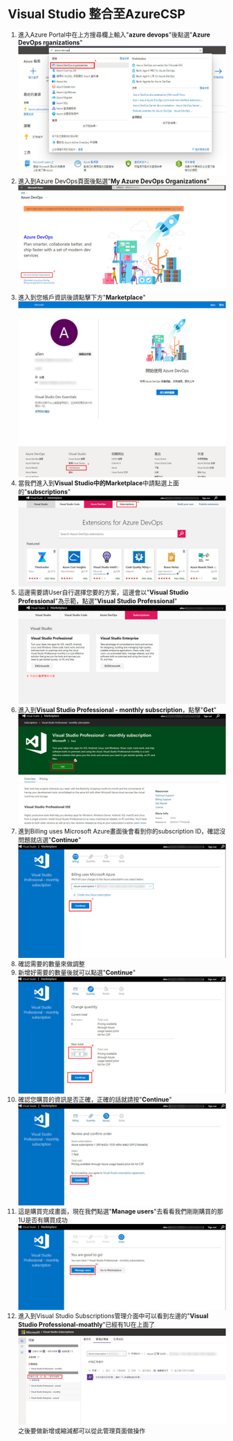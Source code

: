 # Visual Studio 整合至AzureCSP
1. 進入Azure Portal中在上方搜尋欄上輸入"**azure devops**"後點選"**Azure DevOps rganizations**" <br>
![GITHUB](https://github.com/A-0428/Azure/blob/main/Visual%20Studio%20in%20CSP/Visual%20Studio%20in%20CSP%20image/image1.jpg) <br>
2. 進入到Azure DevOps頁面後點選"**My Azure DevOps Organizations**" <br>
![GITHUB](https://github.com/A-0428/Azure/blob/main/Visual%20Studio%20in%20CSP/Visual%20Studio%20in%20CSP%20image/image2.jpg) <br>
3. 進入到您帳戶資訊後請點擊下方"**Marketplace**" <br>
![GITHUB](https://github.com/A-0428/Azure/blob/main/Visual%20Studio%20in%20CSP/Visual%20Studio%20in%20CSP%20image/image3.jpg) <br>
4. 當我們進入到**Visual Studio中的Marketplace**中請點選上面的"**subscriptions**" <br>
![GITHUB](https://github.com/A-0428/Azure/blob/main/Visual%20Studio%20in%20CSP/Visual%20Studio%20in%20CSP%20image/image4.jpg) <br>
5. 這邊需要請User自行選擇您要的方案，這邊會以"**Visual Studio Professional**"為示範，點選"**Visual Studio Professional**" <br>
![GITHUB](https://github.com/A-0428/Azure/blob/main/Visual%20Studio%20in%20CSP/Visual%20Studio%20in%20CSP%20image/image5.jpg) <br>
6. 進入到**Visual Studio Professional - monthly subscription**，點擊"**Get**" <br>
![GITHUB](https://github.com/A-0428/Azure/blob/main/Visual%20Studio%20in%20CSP/Visual%20Studio%20in%20CSP%20image/image6.jpg) <br>
7. 進到Billing uses Microsoft Azure畫面後會看到你的subscription ID，確認沒問題就店選"**Continue**" <br>
![GITHUB](https://github.com/A-0428/Azure/blob/main/Visual%20Studio%20in%20CSP/Visual%20Studio%20in%20CSP%20image/image7.jpg) <br>
8. 確認需要的數量來做調整 <br>
9. 新增好需要的數量後就可以點選"**Continue**" <br>
![GITHUB](https://github.com/A-0428/Azure/blob/main/Visual%20Studio%20in%20CSP/Visual%20Studio%20in%20CSP%20image/image8.jpg) <br>
10. 確認您購買的資訊是否正確，正確的話就請按"**Continue**" <br>
![GITHUB](https://github.com/A-0428/Azure/blob/main/Visual%20Studio%20in%20CSP/Visual%20Studio%20in%20CSP%20image/image9.jpg) <br>
11. 這是購買完成畫面，現在我們點選"**Manage users**"去看看我們剛剛購買的那1U是否有購買成功 <br>
![GITHUB](https://github.com/A-0428/Azure/blob/main/Visual%20Studio%20in%20CSP/Visual%20Studio%20in%20CSP%20image/image10.jpg) <br>
12. 進入到Visual Studio Subscriptions管理介面中可以看到左邊的"**Visual Studio Professional-moathly**"已經有1U在上面了 <br>
![GITHUB](https://github.com/A-0428/Azure/blob/main/Visual%20Studio%20in%20CSP/Visual%20Studio%20in%20CSP%20image/image11.jpg) <br>
之後要做新增或縮減都可以從此管理頁面做操作 <br>
